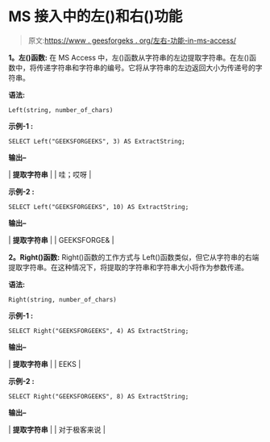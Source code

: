 # MS 接入中的左()和右()功能

> 原文:[https://www . geesforgeks . org/左右-功能-in-ms-access/](https://www.geeksforgeeks.org/left-and-right-function-in-ms-access/)

**1。左()函数:**
在 MS Access 中，左()函数从字符串的左边提取字符串。在左()函数中，将传递字符串和字符串的编号。它将从字符串的左边返回大小为传递号的字符串。

**语法:**

```
Left(string, number_of_chars)
```

**示例-1 :**

```
SELECT Left("GEEKSFORGEEKS", 3) AS ExtractString;
```

**输出–**

| **提取字符串** |
| 哇；哎呀 |

**示例-2 :**

```
SELECT Left("GEEKSFORGEEKS", 10) AS ExtractString;
```

**输出–**

| **提取字符串** |
| GEEKSFORGE& |

**2。Right()函数:**
Right()函数的工作方式与 Left()函数类似，但它从字符串的右端提取字符串。在这种情况下，将提取的字符串和字符串大小将作为参数传递。

**语法:**

```
Right(string, number_of_chars)
```

**示例-1 :**

```
SELECT Right("GEEKSFORGEEKS", 4) AS ExtractString;
```

**输出–**

| **提取字符串** |
| EEKS |

**示例-2 :**

```
SELECT Right("GEEKSFORGEEKS", 8) AS ExtractString;
```

**输出–**

| **提取字符串** |
| 对于极客来说 |